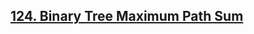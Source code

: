 ## [124. Binary Tree Maximum Path Sum](https://leetcode.com/problems/binary-tree-maximum-path-sum/)
